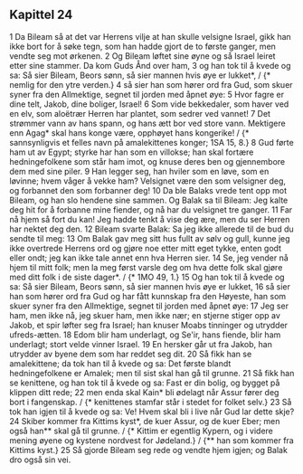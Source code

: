 ## Kapittel 24

1 Da Bileam så at det var Herrens vilje at han skulle velsigne Israel, gikk han ikke bort for å søke tegn, som han hadde gjort de to første ganger, men vendte seg mot ørkenen.
2 Og Bileam løftet sine øyne og så Israel leiret etter sine stammer. Da kom Guds Ånd over ham,
3 og han tok til å kvede og sa: Så sier Bileam, Beors sønn, så sier mannen hvis øye er lukket*, / {* nemlig for den ytre verden.}
4 så sier han som hører ord fra Gud, som skuer syner fra den Allmektige, segnet til jorden med åpnet øye:
5 Hvor fagre er dine telt, Jakob, dine boliger, Israel!
6 Som vide bekkedaler, som haver ved en elv, som aloëtrær Herren har plantet, som sedrer ved vannet!
7 Det strømmer vann av hans spann, og hans ætt bor ved store vann. Mektigere enn Agag* skal hans konge være, opphøyet hans kongerike! / {* sannsynligvis et felles navn på amalekittenes konger; 1SA 15, 8.}
8 Gud førte ham ut av Egypt; styrke har han som en villokse; han skal fortære hedningefolkene som står ham imot, og knuse deres ben og gjennembore dem med sine piler.
9 Han legger seg, han hviler som en løve, som en løvinne; hvem våger å vekke ham? Velsignet være den som velsigner deg, og forbannet den som forbanner deg!
10 Da ble Balaks vrede tent opp mot Bileam, og han slo hendene sine sammen. Og Balak sa til Bileam: Jeg kalte deg hit for å forbanne mine fiender, og nå har du velsignet tre ganger.
11 Far nå hjem så fort du kan! Jeg hadde tenkt å vise deg ære, men du ser Herren har nektet deg den.
12 Bileam svarte Balak: Sa jeg ikke allerede til de bud du sendte til meg:
13 Om Balak gav meg sitt hus fullt av sølv og gull, kunne jeg ikke overtrede Herrens ord og gjøre noe etter mitt eget tykke, enten godt eller ondt; jeg kan ikke tale annet enn hva Herren sier.
14 Se, jeg vender nå hjem til mitt folk; men la meg først varsle deg om hva dette folk skal gjøre med ditt folk i de siste dager*. / {* 1MO 49, 1.}
15 Og han tok til å kvede og sa: Så sier Bileam, Beors sønn, så sier mannen hvis øye er lukket,
16 så sier han som hører ord fra Gud og har fått kunnskap fra den Høyeste, han som skuer syner fra den Allmektige, segnet til jorden med åpnet øye:
17 Jeg ser ham, men ikke nå, jeg skuer ham, men ikke nær; en stjerne stiger opp av Jakob, et spir løfter seg fra Israel; han knuser Moabs tinninger og utrydder ufreds-ætten.
18 Edom blir ham underlagt, og Se'ir, hans fiende, blir ham underlagt; stort velde vinner Israel.
19 En hersker går ut fra Jakob, han utrydder av byene dem som har reddet seg dit.
20 Så fikk han se amalekittene; da tok han til å kvede og sa: Det første blandt hedningefolkene er Amalek; men til sist skal han gå til grunne.
21 Så fikk han se kenittene, og han tok til å kvede og sa: Fast er din bolig, og bygget på klippen ditt rede;
22 men enda skal Kain* bli ødelagt når Assur fører deg bort i fangenskap. / {* kenittenes stamfar står i stedet for folket selv.}
23 Så tok han igjen til å kvede og sa: Ve! Hvem skal bli i live når Gud lar dette skje?
24 Skiber kommer fra Kittims kyst*, de kuer Assur, og de kuer Eber; men også han** skal gå til grunne. / {* Kittim er egentlig Kypern, og i videre mening øyene og kystene nordvest for Jødeland.} / {** han som kommer fra Kittims kyst.}
25 Så gjorde Bileam seg rede og vendte hjem igjen; og Balak dro også sin vei.
